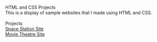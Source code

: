 HTML and CSS Projects
<br>
This is a display of sample websites that I made using HTML and CSS.
<br>
<br>
Projects
<br>
[Space Station Site](index.html)
<br>
[Movie Theatre Site](academy_cinemas.html)
